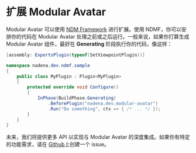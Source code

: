 ﻿---
sidebar_position: 10
---

# 扩展 Modular Avatar

Modular Avatar 可以使用 [NDM Framework](https://github.com/bdunderscore/ndmf) 进行扩展。使用 NDMF，你可以安排你的代码在 Modular Avatar 处理之前或之后运行。一般来说，如果你打算生成 Modular Avatar 组件，最好在 **Generating** 阶段执行你的代码，像这样：

```csharp
[assembly: ExportsPlugin(typeof(SetViewpointPlugin))]

namespace nadena.dev.ndmf.sample
{
    public class MyPlugin : Plugin<MyPlugin>
    {
        protected override void Configure()
        {
            InPhase(BuildPhase.Generating)
                .BeforePlugin("nadena.dev.modular-avatar")
                .Run("Do something", ctx => { /* ... */ });
        }
    }
}
```

未来，我们将提供更多 API 以实现与 Modular Avatar 的深度集成。如果你有特定的功能需求，请在 [Github](https://github.com/bdunderscore/modular-avatar/issues)上创建一个 issue。
